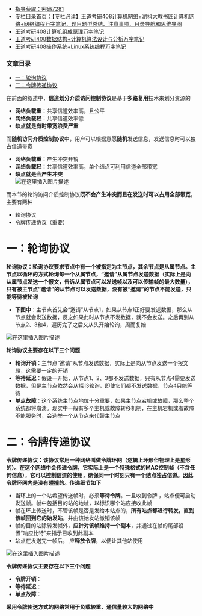  

- [指导获取：密码7281](https://url18.ctfile.com/f/22722418-803125355-edf378)
- [专栏目录首页：【专栏必读】王道考研408计算机网络+湖科大教书匠计算机网络+网络编程万字笔记、题目题型总结、注意事项、目录导航和思维导图](https://zhangxing-tech.blog.csdn.net/article/details/125668174)
- [王道考研408计算机组成原理万字笔记](https://zhangxing-tech.blog.csdn.net/article/details/120664162?spm=1001.2014.3001.5502)
- [王道考研408数据结构+计算机算法设计与分析万字笔记](https://blog.csdn.net/qq_39183034/article/details/121501138?spm=1001.2014.3001.5501)
- [王道考研408操作系统+Linux系统编程万字笔记](https://zhangxing-tech.blog.csdn.net/article/details/121004242?spm=1001.2014.3001.5502)

### 文章目录

- [一：轮询协议](#_31)
- [二：令牌传递协议](#_50)

在前面的叙述中，**信道划分介质访问控制协议**是基于**多路复用**技术来划分资源的

- **网络负载重**：共享信道效率高，且公平
- **网络负载轻**：共享信道效率低
- **缺点就是有时带宽浪费严重**

而**随机访问介质控制协议**中，用户可以根据意愿**随机**发送信息，发送信息时可以独占信道带宽

- **网络负载重**：产生冲突开销
- **网络负载轻**：共享信道效率高，单个结点可利用信道全部带宽
- **缺点就是会产生冲突**  
  ![在这里插入图片描述](https://ziquyun.com/main/csdn/img?url=https%3A%2F%2Fimg-blog.csdnimg.cn%2F5ceb58020cc24301a0c5f66d3e7c3b55.png&rfUrl=https%3A%2F%2Fzhangxing-tech.blog.csdn.net%2Farticle%2Fdetails%2F125113186)

而本节的轮询访问介质控制协议**既不会产生冲突而且在发送时可以占用全部带宽**，主要有两种

- 轮询协议
- 令牌传递协议（重要）

# 一：轮询协议

**轮询协议：轮询协议要求节点中有一个被指定为主节点，其余节点是从属节点。主节点以循环的方式轮询每一个从属节点，“邀请”从属节点发送数据（实际上是向从属节点发送一个报文，告诉从属节点可以发送帧以及可以传输帧的最大数量），只有被主节点“邀请”的从节点可以发送数据，没有被“邀请”的节点不能发送，只能等待被轮询**

- **下图中**：主节点首先会“邀请”从节点1，如果从节点1正好要发送数据，那么从节点就会发送数据，反之如果此时从节点不发数据，就不会发送。之后再到从节点2、3和4，遍历完了之后又从头开始轮询，周而复始

![在这里插入图片描述](https://ziquyun.com/main/csdn/img?url=https%3A%2F%2Fimg-blog.csdnimg.cn%2F90657297228d4939a61b299610929925.png&rfUrl=https%3A%2F%2Fzhangxing-tech.blog.csdn.net%2Farticle%2Fdetails%2F125113186)

**轮询协议主要存在以下三个问题**

- **轮询开销**：主节点“邀请”从节点发送数据，实际上是向从节点发送一个报文段，这需要一定的开销
- **等待延迟**：假设一开始，从节点1、2、3都不发送数据，只有从节点4需要发送数据，但是主节点依然会从1到3轮询，即使它们都不发送数据，节点4只能等待
- **单点故障**：这个系统主节点地位十分重要，如果主节点宕机或故障，那么整个系统都将崩溃。现实中一般有多个主机或故障转移机制，在主机宕机或者故障不能服务时，会选举一个从节点来代替主节点

# 二：令牌传递协议

**令牌传递协议：该协议常用一种网络叫做令牌环网（逻辑上环形但物理上是星形的）。在这个网络中会传递令牌，它实际上是一个特殊格式的MAC控制帧（不含任何信息），它可以控制信道的使用，确保同一个时刻只有一个结点独占信道。因此令牌环网内是没有碰撞的。传递细节如下**

- 当环上的一个站希望传送帧时，必须**等待令牌**。一旦收到令牌 ，站点便可启动发送帧。帧中包括目的站的地址，以标识哪个站应接收此帧
- 帧在环上传送时，不管该帧是否是发给本站点的，**所有站点都进行转发，直到该帧回到它的始发站**，并由该始发站撤销该帧
- 帧的目的站除转发帧外，**应针对该帧维持一个副本**，并通过在帧的尾部设置“响应比特”来指示已收到此副本
- 站点在发送完一帧后， 应**释放令牌**，以便让其他站使用

![在这里插入图片描述](https://ziquyun.com/main/csdn/img?url=https%3A%2F%2Fimg-blog.csdnimg.cn%2F2f15e9e6321b40ba959e8d16a217a5f3.png&rfUrl=https%3A%2F%2Fzhangxing-tech.blog.csdn.net%2Farticle%2Fdetails%2F125113186)

**令牌传递协议主要存在以下三个问题**

- **令牌开销**：
- **等待延迟**：
- **单点故障**：

**采用令牌传送方式的网络常用于负载较重、通信量较大的网络中**